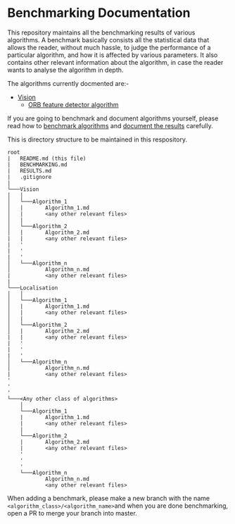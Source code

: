# Benchmarking Documentation

This repository maintains all the benchmarking results of various algorithms. A benchmark basically consists all the statistical data that allows the reader, without much hassle, to judge the performance of a particular algorithm, and how it is affected by various parameters. It also contains other relevant information about the algorithm, in case the reader wants to analyse the algorithm in depth.

The algorithms currently docmented are:-

- [Vision](Vision)    
    - [ORB feature detector algorithm](Vision/ORB_feature_detector_algorithm)

If you are going to benchmark and document algorithms yourself, please read how to [benchmark algorithms](BENCHMARKING.md) and [document the results](RESULTS.MD) carefully.

This is directory structure to be maintained in this respository.

```
root
|   README.md (this file)
|   BENCHMARKING.md
|   RESULTS.md
|   .gitignore
|
└───Vision
│   │   
│   └───Algorithm_1
│   |       Algorithm_1.md
│   |       <any other relevant files>
│   |
│   └───Algorithm_2
│   |       Algorithm_2.md
|   |       <any other relevant files>
|   '
|   '
|   '
│   └───Algorithm_n
│           Algorithm_n.md
|           <any other relevant files>
|   
└───Localisation
│   │   
│   └───Algorithm_1
│   |       Algorithm_1.md
│   |       <any other relevant files>
│   |
│   └───Algorithm_2
│   |       Algorithm_2.md
|   |       <any other relevant files>
|   '
|   '
|   '
│   └───Algorithm_n
│           Algorithm_n.md
|           <any other relevant files>
'
'
'
└───<Any other class of algorithms>
    │   
    └───Algorithm_1
    |       Algorithm_1.md
    |       <any other relevant files>
    |
    └───Algorithm_2
    |       Algorithm_2.md
    |       <any other relevant files>
    '
    '
    '
    └───Algorithm_n
            Algorithm_n.md
            <any other relevant files>
```

When adding a benchmark, please make a new branch with the name `<algorithm_class>/<algorithm_name>`and when you are done benchmarking, open a PR to merge your branch into master.